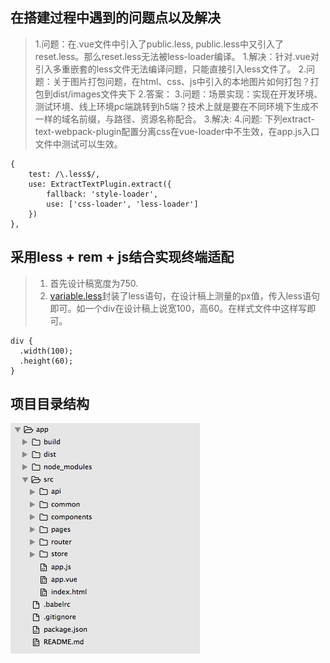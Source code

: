 ## 在搭建过程中遇到的问题点以及解决
> 1.问题：在.vue文件中引入了public.less, public.less中又引入了reset.less。那么reset.less无法被less-loader编译。
> 1.解决：针对.vue对引入多重嵌套的less文件无法编译问题，只能直接引入less文件了。
> 2.问题：关于图片打包问题，在html、css、js中引入的本地图片如何打包？打包到dist/images文件夹下
> 2.答案：
> 3.问题：场景实现：实现在开发环境、测试环境、线上环境pc端跳转到h5端？技术上就是要在不同环境下生成不一样的域名前缀，与路径、资源名称配合。
> 3.解决:
> 4.问题: 下列extract-text-webpack-plugin配置分离css在vue-loader中不生效，在app.js入口文件中测试可以生效。
```
{ 
	test: /\.less$/, 
	use: ExtractTextPlugin.extract({
		fallback: 'style-loader',
		use: ['css-loader', 'less-loader']
	})
},
```

## 采用less + rem + js结合实现终端适配
> 1. 首先设计稿宽度为750.
> 2. [variable.less](https://github.com/onedaywen/app/blob/master/src/common/less/variable.less)封装了less语句，在设计稿上测量的px值，传入less语句即可。如一个div在设计稿上说宽100，高60。在样式文件中这样写即可。
```
div {
  .width(100);
  .height(60);
}
```
## 项目目录结构
![项目目录结构](https://github.com/onedaywen/app/blob/master/src/common/images/folder.png)
